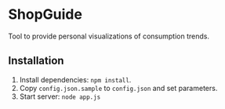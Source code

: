 ShopGuide
=========

Tool to provide personal visualizations of consumption trends.


Installation
------------

1. Install dependencies: `npm install`.
2. Copy `config.json.sample` to `config.json` and set parameters.
3. Start server: `node app.js`


